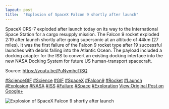 ```yaml
---
layout: post
title:  "Explosion of SpaceX Falcon 9 shortly after launch"
---
```


SpaceX CRS-7 exploded after launch today on its way to the International Space Station for a cargo resupply mission. The Falcon 9 rocket exploded 2:19 after launch shortly after going supersonic at an altitude of 44km (27 miles). It was the first failure of the Falcon 9 rocket type after 19 successful launches with debris falling into the Atlantic Ocean. The payload included a docking adapter for the ISS to convert an existing docking interface into the new NASA Docking System for future US human-transport spacecraft.  
  
Source: <https://youtu.be/PuNymhcTtSQ>  
  
[#ScienceGIF](https://plus.google.com/s/%23ScienceGIF/posts) [#Science](https://plus.google.com/s/%23Science/posts) [#GIF](https://plus.google.com/s/%23GIF/posts) [#SpaceX](https://plus.google.com/s/%23SpaceX/posts) [#Falcon9](https://plus.google.com/s/%23Falcon9/posts) [#Rocket](https://plus.google.com/s/%23Rocket/posts) [#Launch](https://plus.google.com/s/%23Launch/posts) [#Explosion](https://plus.google.com/s/%23Explosion/posts) [#NASA](https://plus.google.com/s/%23NASA/posts) [#ISS](https://plus.google.com/s/%23ISS/posts) [#Failure](https://plus.google.com/s/%23Failure/posts) [#Space](https://plus.google.com/s/%23Space/posts) [#Exploration](https://plus.google.com/s/%23Exploration/posts)
[View Original Post on Google+](https://plus.google.com/+ColinSullender/posts/g7kXbL1DNk4)

![Explosion of SpaceX Falcon 9 shortly after launch](https://i.imgur.com/5wRclbv.gif)
